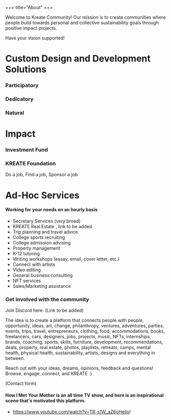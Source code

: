 +++
title="About"
+++

Welcome to Kreate Community! Our mission is to create communities where people build towards personal and collective sustainability goals through positive impact projects. 

Have your vision supported!

# **Custom** Design and Development Solutions

### Participatory

### Dedicatory

### Natural 

# Impact 

### Investment Fund

### KREATE Foundation

Do a job, Find a job, Sponsor a job 

# Ad-Hoc Services
#### Working for your needs on an hourly basis

* Secretary Services (very broad)
* KREATE Real Estate , link to be added
* Trip planning and travel advice
* College sports recruiting 
* College admission advising
* Property management
* K-12 tutoring
* Writing workshops (essay, email, cover letter, etc.)
* Connect with artists
* Video editing
* General business consulting
* NFT services
* Sales/Marketing assistance


### Get involved with the community 

Join Discord here: (Link to be added)

The idea is to create a platform that connects people with people, opportunity, ideas, art, change, philanthropy, ventures, adventures, parties, events, trips, travel, entrepreneurs, clothing, food, accommodations, books, freelancers, cars, designers, jobs, projects, music, NFTs, internships, brands, coaching, sports, skills, furniture, development, recommendations, deals, property, real estate, photos, playlists, retreats, camps, mental health, physical health, sustainability, artists, designs and everything in between.


Reach out with your ideas, dreams, opinions, feedback and questions! Browse, engage, connect, and KREATE :)

(Contact form)


#### How I Met Your Mother is an all time TV show, and here is an inspirational scene that's motivated this platform.
* https://www.youtube.com/watch?v=TR-s1W_aZ6oHello! 

